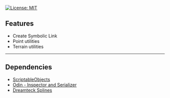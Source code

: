 [![License: MIT](https://img.shields.io/badge/License-MIT-greed.svg)](LICENSE)

## Features
- Create Symbolic Link
- Point utilities
- Terrain utilities
----

## Dependencies
- [ScriptableObjects](https://github.com/Besjan/ScriptableObjects)
- [Odin - Inspector and Serializer](https://assetstore.unity.com/packages/tools/utilities/odin-inspector-and-serializer-89041)
- [Dreamteck Splines](https://assetstore.unity.com/packages/tools/utilities/dreamteck-splines-61926)
